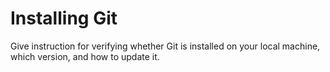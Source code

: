# Installing Git

Give instruction for verifying whether Git is installed on your local machine, which version, and how to update it.
